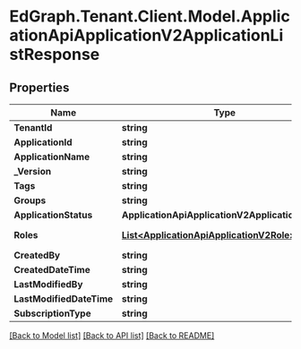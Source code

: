 # EdGraph.Tenant.Client.Model.ApplicationApiApplicationV2ApplicationListResponse

## Properties

Name | Type | Description | Notes
------------ | ------------- | ------------- | -------------
**TenantId** | **string** |  | [optional] 
**ApplicationId** | **string** |  | [optional] 
**ApplicationName** | **string** |  | [optional] 
**_Version** | **string** |  | [optional] 
**Tags** | **string** |  | [optional] 
**Groups** | **string** |  | [optional] 
**ApplicationStatus** | **ApplicationApiApplicationV2ApplicationStatus** |  | [optional] 
**Roles** | [**List&lt;ApplicationApiApplicationV2Role&gt;**](ApplicationApiApplicationV2Role.md) |  | [optional] [readonly] 
**CreatedBy** | **string** |  | [optional] 
**CreatedDateTime** | **string** |  | [optional] 
**LastModifiedBy** | **string** |  | [optional] 
**LastModifiedDateTime** | **string** |  | [optional] 
**SubscriptionType** | **string** |  | [optional] 

[[Back to Model list]](../README.md#documentation-for-models) [[Back to API list]](../README.md#documentation-for-api-endpoints) [[Back to README]](../README.md)


